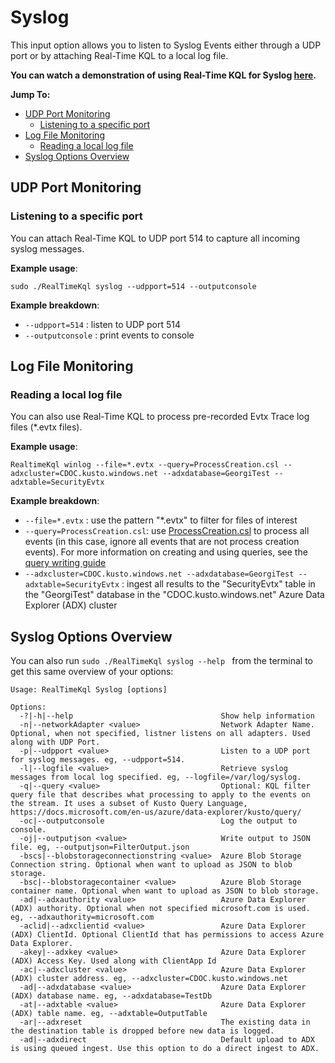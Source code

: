 # Syslog

This input option allows you to listen to Syslog Events either through a UDP port or by attaching Real-Time KQL to a local log file.

**You can watch a demonstration of using Real-Time KQL for Syslog [here](https://youtu.be/kw6bSGolnpU).**

**Jump To:**

* [UDP Port Monitoring](#UDPPort)
  * [Listening to a specific port](#PortListening)
* [Log File Monitoring](#LogFile)
  * [Reading a local log file](#FileReading)
* [Syslog Options Overview](#SyslogOptionsOverview)



## <a id="UDPPort"></a>UDP Port Monitoring

### <a id="PortListening"></a>Listening to a specific port

You can attach Real-Time KQL to UDP port 514 to capture all incoming syslog messages.

**Example usage**:

`sudo ./RealTimeKql syslog --udpport=514 --outputconsole`

**Example breakdown**:

* `--udpport=514` : listen to UDP port 514
* `--outputconsole` : print events to console



## <a id="LogFile"></a>Log File Monitoring

### <a id="FileReading"></a>Reading a local log file

You can also use Real-Time KQL to process pre-recorded Evtx Trace log files (*.evtx files).

**Example usage**:

`RealtimeKql winlog --file=*.evtx --query=ProcessCreation.csl --adxcluster=CDOC.kusto.windows.net --adxdatabase=GeorgiTest --adxtable=SecurityEvtx`

**Example breakdown**:

* `--file=*.evtx` : use the pattern "*.evtx" to filter for files of interest
* `--query=ProcessCreation.csl`: use [ProcessCreation.csl](../Source/RealTimeKql/ProcessCreation.csl) to process all events (in this case, ignore all events that are not process creation events). For more information on creating and using queries, see the [query writing guide](QueryGuide.md)
* `--adxcluster=CDOC.kusto.windows.net --adxdatabase=GeorgiTest --adxtable=SecurityEvtx` : ingest all results to the "SecurityEvtx" table in the "GeorgiTest" database in the "CDOC.kusto.windows.net" Azure Data Explorer (ADX) cluster



## <a id="SyslogOptionsOverview"></a>Syslog Options Overview

You can also run `sudo ./RealTimeKql syslog --help ` from the terminal to get this same overview of your options:

```
Usage: RealTimeKql Syslog [options]

Options:
  -?|-h|--help                                 Show help information
  -n|--networkAdapter <value>                  Network Adapter Name. Optional, when not specified, listner listens on all adapters. Used along with UDP Port.
  -p|--udpport <value>                         Listen to a UDP port for syslog messages. eg, --udpport=514.
  -l|--logfile <value>                         Retrieve syslog messages from local log specified. eg, --logfile=/var/log/syslog.
  -q|--query <value>                           Optional: KQL filter query file that describes what processing to apply to the events on the stream. It uses a subset of Kusto Query Language, https://docs.microsoft.com/en-us/azure/data-explorer/kusto/query/
  -oc|--outputconsole                          Log the output to console.
  -oj|--outputjson <value>                     Write output to JSON file. eg, --outputjson=FilterOutput.json
  -bscs|--blobstorageconnectionstring <value>  Azure Blob Storage Connection string. Optional when want to upload as JSON to blob storage.
  -bsc|--blobstoragecontainer <value>          Azure Blob Storage container name. Optional when want to upload as JSON to blob storage.
  -ad|--adxauthority <value>                   Azure Data Explorer (ADX) authority. Optional when not specified microsoft.com is used. eg, --adxauthority=microsoft.com
  -aclid|--adxclientid <value>                 Azure Data Explorer (ADX) ClientId. Optional ClientId that has permissions to access Azure Data Explorer.
  -akey|--adxkey <value>                       Azure Data Explorer (ADX) Access Key. Used along with ClientApp Id
  -ac|--adxcluster <value>                     Azure Data Explorer (ADX) cluster address. eg, --adxcluster=CDOC.kusto.windows.net
  -ad|--adxdatabase <value>                    Azure Data Explorer (ADX) database name. eg, --adxdatabase=TestDb
  -at|--adxtable <value>                       Azure Data Explorer (ADX) table name. eg, --adxtable=OutputTable
  -ar|--adxreset                               The existing data in the destination table is dropped before new data is logged.
  -ad|--adxdirect                              Default upload to ADX is using queued ingest. Use this option to do a direct ingest to ADX.
```